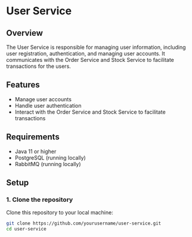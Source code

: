 # User Service

## Overview
The User Service is responsible for managing user information, including user registration, authentication, and managing user accounts. It communicates with the Order Service and Stock Service to facilitate transactions for the users.

## Features
- Manage user accounts
- Handle user authentication
- Interact with the Order Service and Stock Service to facilitate transactions

## Requirements
- Java 11 or higher
- PostgreSQL (running locally)
- RabbitMQ (running locally)

## Setup

### 1. Clone the repository
Clone this repository to your local machine:
```bash
git clone https://github.com/yourusername/user-service.git
cd user-service

